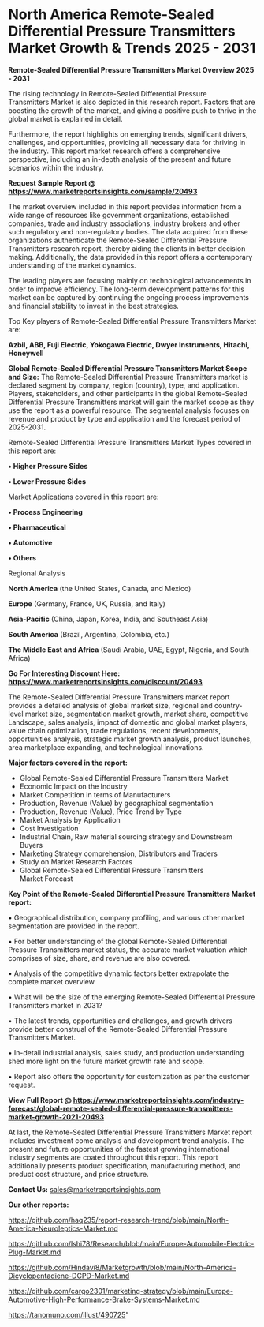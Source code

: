 # North America Remote-Sealed Differential Pressure Transmitters Market Growth & Trends 2025 - 2031

<Strong> Remote-Sealed Differential Pressure Transmitters Market Overview 2025 - 2031</strong>

The rising technology in Remote-Sealed Differential Pressure Transmitters Market is also depicted in this research report. Factors that are boosting the growth of the market, and giving a positive push to thrive in the global market is explained in detail.

Furthermore, the report highlights on emerging trends, significant drivers, challenges, and opportunities, providing all necessary data for thriving in the industry. This report market research offers a comprehensive perspective, including an in-depth analysis of the present and future scenarios within the industry.

<strong>Request Sample Report @ <a href=https://www.marketreportsinsights.com/sample/20493>https://www.marketreportsinsights.com/sample/20493</a></strong>

The market overview included in this report provides information from a wide range of resources like government organizations, established companies, trade and industry associations, industry brokers and other such regulatory and non-regulatory bodies. The data acquired from these organizations authenticate the Remote-Sealed Differential Pressure Transmitters research report, thereby aiding the clients in better decision making. Additionally, the data provided in this report offers a contemporary understanding of the market dynamics.

The leading players are focusing mainly on technological advancements in order to improve efficiency. The long-term development patterns for this market can be captured by continuing the ongoing process improvements and financial stability to invest in the best strategies.

Top Key players of Remote-Sealed Differential Pressure Transmitters Market are:

<strong>Azbil, ABB, Fuji Electric, Yokogawa Electric, Dwyer Instruments, Hitachi, Honeywell</strong>

<strong><b>Global Remote-Sealed Differential Pressure Transmitters Market Scope and Size:</b></strong>
The Remote-Sealed Differential Pressure Transmitters market is declared segment by company, region (country), type, and application. Players, stakeholders, and other participants in the global Remote-Sealed Differential Pressure Transmitters market will gain the market scope as they use the report as a powerful resource. The segmental analysis focuses on revenue and product by type and application and the forecast period of 2025-2031.

Remote-Sealed Differential Pressure Transmitters Market Types covered in this report are:

<strong>• Higher Pressure Sides

• Lower Pressure Sides</strong>

Market Applications covered in this report are:

<strong>• Process Engineering

• Pharmaceutical

• Automotive

• Others</strong> 

Regional Analysis

<strong>North America</strong> (the United States, Canada, and Mexico)

<strong>Europe</strong> (Germany, France, UK, Russia, and Italy)

<strong>Asia-Pacific</strong> (China, Japan, Korea, India, and Southeast Asia)

<strong>South America</strong> (Brazil, Argentina, Colombia, etc.)

<strong>The Middle East and Africa</strong> (Saudi Arabia, UAE, Egypt, Nigeria, and South Africa)

<strong>Go For Interesting Discount Here: <a href=https://www.marketreportsinsights.com/discount/20493>https://www.marketreportsinsights.com/discount/20493</a></strong>

The Remote-Sealed Differential Pressure Transmitters market report provides a detailed analysis of global market size, regional and country-level market size, segmentation market growth, market share, competitive Landscape, sales analysis, impact of domestic and global market players, value chain optimization, trade regulations, recent developments, opportunities analysis, strategic market growth analysis, product launches, area marketplace expanding, and technological innovations.

<strong><b>Major factors covered in the report:</b></strong>
<ul>
  <li>Global Remote-Sealed Differential Pressure Transmitters Market </li>
  <li>Economic Impact on the Industry</li>
  <li>Market Competition in terms of Manufacturers</li>
  <li>Production, Revenue (Value) by geographical segmentation</li>
  <li>Production, Revenue (Value), Price Trend by Type</li>
  <li>Market Analysis by Application</li>
  <li>Cost Investigation</li>
  <li>Industrial Chain, Raw material sourcing strategy and Downstream Buyers</li>
  <li>Marketing Strategy comprehension, Distributors and Traders</li>
  <li>Study on Market Research Factors</li>
  <li>Global Remote-Sealed Differential Pressure Transmitters Market Forecast</li>
</ul>

<strong><b>Key Point of the Remote-Sealed Differential Pressure Transmitters Market report:</b></strong>

• Geographical distribution, company profiling, and various other market segmentation are provided in the report.

• For better understanding of the global Remote-Sealed Differential Pressure Transmitters market status, the accurate market valuation which comprises of size, share, and revenue are also covered.

• Analysis of the competitive dynamic factors better extrapolate the complete market overview

• What will be the size of the emerging Remote-Sealed Differential Pressure Transmitters market in 2031?

• The latest trends, opportunities and challenges, and growth drivers provide better construal of the Remote-Sealed Differential Pressure Transmitters Market.

• In-detail industrial analysis, sales study, and production understanding shed more light on the future market growth rate and scope.

• Report also offers the opportunity for customization as per the customer request.

<strong><b>View Full Report @ <a href=https://www.marketreportsinsights.com/industry-forecast/global-remote-sealed-differential-pressure-transmitters-market-growth-2021-20493>https://www.marketreportsinsights.com/industry-forecast/global-remote-sealed-differential-pressure-transmitters-market-growth-2021-20493</a></b></strong>


At last, the Remote-Sealed Differential Pressure Transmitters Market report includes investment come analysis and development trend analysis. The present and future opportunities of the fastest growing international industry segments are coated throughout this report. This report additionally presents product specification, manufacturing method, and product cost structure, and price structure.

<strong>Contact Us:</strong>
sales@marketreportsinsights.com

<strong>Our other reports:</strong>

<a href=https://github.com/haq235/report-research-trend/blob/main/North-America-Neuroleptics-Market.md>https://github.com/haq235/report-research-trend/blob/main/North-America-Neuroleptics-Market.md</a>

<a href=https://github.com/Ishi78/Research/blob/main/Europe-Automobile-Electric-Plug-Market.md>https://github.com/Ishi78/Research/blob/main/Europe-Automobile-Electric-Plug-Market.md</a>

<a href=https://github.com/Hindavi8/Marketgrowth/blob/main/North-America-Dicyclopentadiene-DCPD-Market.md>https://github.com/Hindavi8/Marketgrowth/blob/main/North-America-Dicyclopentadiene-DCPD-Market.md</a>

<a href=https://github.com/cargo2301/marketing-strategy/blob/main/Europe-Automotive-High-Performance-Brake-Systems-Market.md>https://github.com/cargo2301/marketing-strategy/blob/main/Europe-Automotive-High-Performance-Brake-Systems-Market.md</a>

<a href=https://tanomuno.com/illust/490725>https://tanomuno.com/illust/490725</a>"
